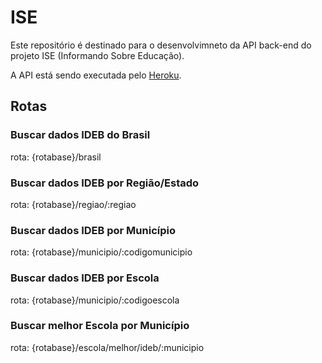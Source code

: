 # ISE

Este repositório é destinado para o desenvolvimneto da API back-end do projeto ISE (Informando Sobre Educação).

A API está sendo executada pelo [Heroku](https://api-infoedu.herokuapp.com/).

## Rotas

### Buscar dados IDEB do Brasil
rota: {rotabase}/brasil

### Buscar dados IDEB por Região/Estado
rota: {rotabase}/regiao/:regiao

### Buscar dados IDEB por Município
rota: {rotabase}/municipio/:codigomunicipio

### Buscar dados IDEB por Escola
rota: {rotabase}/municipio/:codigoescola

### Buscar melhor Escola por Município
rota: {rotabase}/escola/melhor/ideb/:municipio